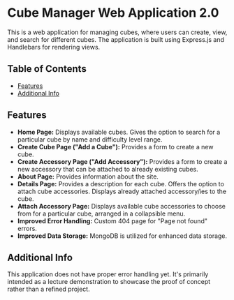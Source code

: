 # Cube Manager Web Application 2.0

This is a web application for managing cubes, where users can create, view, and search for different cubes. The application is built using Express.js and Handlebars for rendering views.

## Table of Contents

- [Features](#features)
- [Additional Info](#additional-info)

## Features

- **Home Page:** Displays available cubes. Gives the option to search for a particular cube by name and difficulty level range.
- **Create Cube Page ("Add a Cube"):** Provides a form to create a new cube.
- **Create Accessory Page ("Add Accessory"):** Provides a form to create a new accessory that can be attached to already existing cubes.
- **About Page:** Provides information about the site.
- **Details Page:** Provides a description for each cube. Offers the option to attach cube accessories. Displays already attached accessory/ies to the cube.
- **Attach Accessory Page:** Displays available cube accessories to choose from for a particular cube, arranged in a collapsible menu.
- **Improved Error Handling:** Custom 404 page for "Page not found" errors.
- **Improved Data Storage:** MongoDB is utilized for enhanced data storage.

## Additional Info

This application does not have proper error handling yet. It's primarily intended as a lecture demonstration to showcase the proof of concept rather than a refined project.
